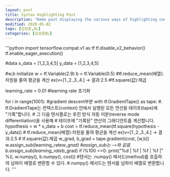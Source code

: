 ```yaml
---
layout: post
title: Syntax Highlighting Post
description: "Demo post displaying the various ways of highlighting code in Markdown."
modified: 2020-05-02
tags: [김성훈,DL]
categories: [김성훈DL]
---
```

'''python
import tensorflow.compat.v1 as tf
tf.disable_v2_behavior()
tf.enable_eager_execution()

#data
x_data = [1,2,3,4,5]
y_data = [1,2,3,4,5]

#w,b initialize
w = tf.Variable(2.9)
b = tf.Variable(0.5)
#tf.reduce_mean(배열):차원을 줄여 평균을 계산 ex)v=[1.,2.,3.,4.] -> 결과:2.5
#tf.square(값):제곱

learning_rate = 0.01 #learning rate 초기화

for i in range(1001):
    #gradient descent부분
    with tf.GradientTape() as tape:
        #. tf.GradientTape는 컨텍스트(context) 안에서 실행된 모든 연산을 테이프(tape)에 "기록"합니다.
        # 그 다음 텐서플로는 후진 방식 자동 미분(reverse mode differentiation)을 사용해
        # 테이프에 "기록된" 연산의 그래디언트를 계산합니다.
        hypothesis = w * x_data + b
        cost = tf.reduce_mean(tf.square(hypothesis - y_data))
        # tf.reduce_mean(배열):차원을 줄여 평균을 계산 ex)v=[1.,2.,3.,4.] -> 결과:2.5
        # tf.square(값):제곱
    w_grad, b_grad = tape.gradient(cost, [w,b])
    w.assign_sub(learning_rate*w_grad) #assign_sub는 -=와 같음
    b.assign_sub(learning_rate*b_grad)
    if i%100 ==0:
        print("%d | %f | %f | %f |" %(i, w.numpy(), b.numpy(), cost))
        #텐서는 .numpy() 메서드(method)를 호출하여 넘파이 배열로 변환할 수 있다.
        #.numpy() 메서드는 텐서를 넘파이 배열로 변환합니다.
'''
